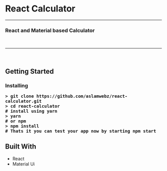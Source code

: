 <h1>React Calculator</h1>
<hr />
<h3>React and Material based Calculator</h3>
<br />
<hr />
<br />
<h2>Getting Started</>
<br />
<h3>Installing</>
<br />

```
> git clone https://github.com/aslamwebz/react-calculator.git
> cd react-calculator
# install using yarn
> yarn
# or npm
> npm install
# Thats it you can test your app now by starting npm start
```



## Built With

- React 
- Material Ui

